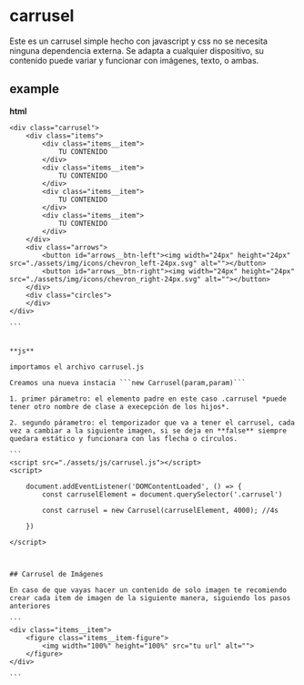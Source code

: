 # carrusel

Este es un carrusel simple hecho con javascript y css no se necesita ninguna dependencia externa. Se adapta a cualquier dispositivo, su contenido puede variar y funcionar con imágenes, texto, o ambas.


## example


**html**

````
<div class="carrusel">
    <div class="items">
        <div class="items__item">
            TU CONTENIDO
        </div>
        <div class="items__item">
            TU CONTENIDO
        </div>
        <div class="items__item">
            TU CONTENIDO
        </div>
        <div class="items__item">
            TU CONTENIDO
        </div>
    </div>
    <div class="arrows">
        <button id="arrows__btn-left"><img width="24px" height="24px" src="./assets/img/icons/chevron_left-24px.svg" alt=""></button>
        <button id="arrows__btn-right"><img width="24px" height="24px" src="./assets/img/icons/chevron_right-24px.svg" alt=""></button>
    </div>
    <div class="circles">
    </div>
</div>

```


**js**

importamos el archivo carrusel.js

Creamos una nueva instacia ```new Carrusel(param,param)```

1. primer párametro: el elemento padre en este caso .carrusel *puede tener otro nombre de clase a execepción de los hijos*.

2. segundo párametro: el temporizador que va a tener el carrusel, cada vez a cambiar a la siguiente imagen, si se deja en **false** siempre quedara estático y funcionara con las flecha o círculos.

```
<script src="./assets/js/carrusel.js"></script>
<script>
    
    document.addEventListener('DOMContentLoaded', () => {
        const carruselElement = document.querySelector('.carrusel')

        const carrusel = new Carrusel(carruselElement, 4000); //4s       

    })
 
</script>



## Carrusel de Imágenes

En caso de que vayas hacer un contenido de solo imagen te recomiendo crear cada item de imagen de la siguiente manera, siguiendo los pasos anteriores

```
<div class="items__item">
    <figure class="items__item-figure">
        <img width="100%" height="100%" src="tu url" alt="">
    </figure>
</div>

```

